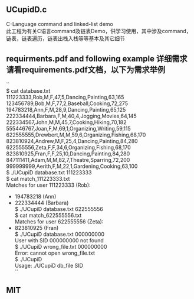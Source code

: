 ## UCupidD.c  
C-Language command and linked-list demo  
此工程为有关C语言command及链表Demo，供学习使用，其中涉及command，链表，链表遍历，链表出栈入栈等等基本及其它细节  
## requirments.pdf and following example 详细需求请看requirements.pdf文档，以下为需求举例  
``  
$ cat database.txt  
111223333,Rob,M,F,47,5,Dancing,Painting,63,165  
123456789,Bob,M,F,77,2,Baseball,Cooking,72,275  
194783218,Ann,F,M,28,9,Dancing,Painting,65,125  
222334444,Barbara,F,M,40,4,Jogging,Movies,64,145  
222334567,John,M,M,45,7,Cooking,Hiking,70,182  
555446767,Joan,F,M,69,1,Organizing,Writing,59,115  
622555555,Drewbert,M,M,59,6,Organizing,Fishing,68,170  
823810924,Andrew,M,F,25,4,Dancing,Painting,84,280  
622555556,Zeta,F,F,34,6,Organizing,Fishing,68,170  
823810925,Fran,F,F,25,10,Dancing,Painting,84,280  
847111411,Adam,M,M,82,7,Theatre,Sparring,72,200  
999999999,Aerith,F,M,22,1,Gardening,Cooking,63,100  
$ ./UCupiD database.txt 111223333  
$ cat match_111223333.txt  
Matches for user 111223333 (Rob):  
- 194783218 (Ann)  
- 222334444 (Barbara)  
$ ./UCupiD database.txt 622555556  
$ cat match_622555556.txt  
Matches for user 622555556 (Zeta):  
- 823810925 (Fran)  
$ ./UCupiD database.txt 000000000  
User with SID 000000000 not found  
$ ./UCupiD wrong_file.txt 000000000  
Error: cannot open wrong_file.txt  
$ ./UCupiD  
Usage: ./UCupiD db_file SID  
``  
## MIT  
